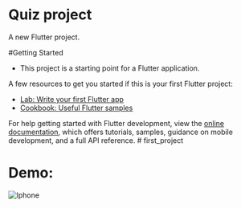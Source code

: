 # Quiz project

A new Flutter project.

#Getting Started

- This project is a starting point for a Flutter application.

A few resources to get you started if this is your first Flutter project:

- [Lab: Write your first Flutter app](https://docs.flutter.dev/get-started/codelab)
- [Cookbook: Useful Flutter samples](https://docs.flutter.dev/cookbook)

For help getting started with Flutter development, view the
[online documentation](https://docs.flutter.dev/), which offers tutorials,
samples, guidance on mobile development, and a full API reference.
#   f i r s t _ p r o j e c t 
 

# Demo:
 ![Iphone](https://github.com/rjla-developer/first_project/assets/83847147/14f52795-3749-4f78-a225-52289fe1f15b)
